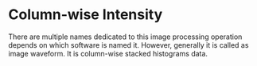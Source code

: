 # Column-wise Intensity


There are multiple names dedicated to this image processing operation depends on which software is named it. 
However, generally it is called as image waveform. It is column-wise stacked histograms data.  
